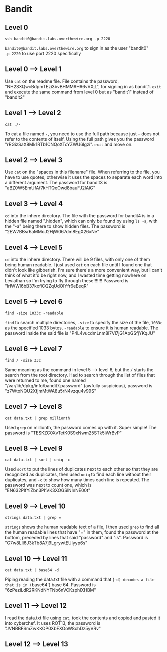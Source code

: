 # Bandit
## Level 0
```
ssh bandit0@bandit.labs.overthewire.org -p 2220
```
`bandit0@bandit.labs.overthewire.org` to sign in as the user "bandit0"   
`-p 2220` to use port 2220 specifically
## Level 0 --> Level 1
Use `cat` on the readme file. File contains the password, "NH2SXQwcBdpmTEzi3bvBHMM9H66vVXjL", for signing in as bandit1. `exit` and execute the same command from level 0 but as "bandit1" instead of "bandit2"
## Level 1 --> Level 2
```
cat ./-
```
To cat a file named `-`, you need to use the full path because just `-` does not refer to the contents of itself. Using the full path gives you the password "rRGizSaX8Mk1RTb1CNQoXTcYZWU6lgzi". `exit` and move on.
## Level 2 --> Level 3
Use `cat` on the "spaces in this filename" file. When referring to the file, you have to use quotes, otherwise it uses the spaces to separate each word into a different argument. The password for bandit3 is "aBZ0W5EmUfAf7kHTQeOwd8bauFJ2lAiG"
## Level 3 --> Level 4
`cd` into the inhere directory. The file with the password for bandit4 is in a hidden file named ".hidden", which can only be found by using `ls -a`, with the "-a" being there to show hidden files. The password is "2EW7BBsr6aMMoJ2HjW067dm8EgX26xNe"
## Level 4 --> Level 5
`cd` into the inhere directory. There will be 9 files, with only one of them being human readable. I just used `cat` on each file until I found one that didn't look like gibberish. I'm sure there's a more convenient way, but I can't think of what it'd be right now, and I wasted time getting nowhere on Leviathan so I'm trying to fly through these!!!!!!! Password is "lrIWWI6bB37kxfiCQZqUdOIYfr6eEeqR"
## Level 5 --> Level 6
```
find -size 1033c -readable
```
`find` to search multiple directories, `-size` to specify the size of the file, `1033c` as the specified 1033 bytes, `-readable` to ensure it is human readable. The password inside the said file is "P4L4vucdmLnm8I7Vl7jG1ApGSfjYKqJU"
## Level 6 --> Level 7
```
find / -size 33c
```
Same meaning as the command in level 5 --> level 6, but the `/` starts the search from the root directory. Had to search through the list of files that were returned to me, found one named "/var/lib/dpkg/info/bandit7.password" (awfully suspicious), password is "z7WtoNQU2XfjmMtWA8u5rN4vzqu4v99S"
## Level 7 --> Level 8
```
cat data.txt | grep millionth
```
Used `grep` on millionth, the password comes up with it. Super simple! The password is "TESKZC0XvTetK0S9xNwm25STk5iWrBvP"
## Level 8 --> Level 9
```
cat data.txt | sort | uniq -c
```
Used `sort` to put the lines of duplicates next to each other so that they are recognized as duplicates, then used `uniq` to find each line without their duplicates, and `-c` to show how many times each line is repeated. The password was next to count one, which is "EN632PlfYiZbn3PhVK3XOGSlNInNE00t"
## Level 9 --> Level 10
```
strings data.txt | grep =
```
`strings` shows the human readable text of a file, I then used `grep` to find all the human readable lines that have "=" in them, found the password at the bottom, preceded by lines that said "password" and "is". Password is "G7w8LIi6J3kTb8A7j9LgrywtEUlyyp6s"
## Level 10 --> Level 11
``` 
cat data.txt | base64 -d
```
Piping reading the data.txt file with a command that (`-d) decodes a file that is in (`base64`) base 64. Password is "6zPeziLdR2RKNdNYFNb6nVCKzphlXHBM"
## Level 11 --> Level 12
I read the data.txt file using `cat`, took the contents and copied and pasted it into cyberchef. It uses ROT13, the password is "JVNBBFSmZwKKOP0XbFXOoW8chDz5yVRv"
## Level 12 --> Level 13

